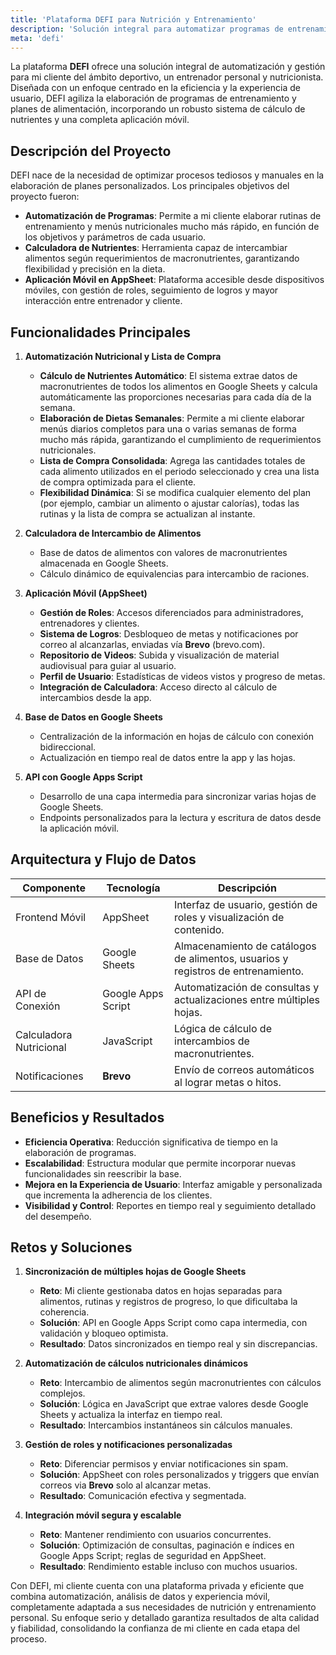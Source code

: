 ```yaml
---
title: 'Plataforma DEFI para Nutrición y Entrenamiento'
description: 'Solución integral para automatizar programas de entrenamiento y nutrición con aplicación móvil y gestión de datos en Google Sheets.'
meta: 'defi'
---
```


La plataforma **DEFI** ofrece una solución integral de automatización y gestión para mi cliente del ámbito deportivo, un entrenador personal y nutricionista. Diseñada con un enfoque centrado en la eficiencia y la experiencia de usuario, DEFI agiliza la elaboración de programas de entrenamiento y planes de alimentación, incorporando un robusto sistema de cálculo de nutrientes y una completa aplicación móvil.

## Descripción del Proyecto

DEFI nace de la necesidad de optimizar procesos tediosos y manuales en la elaboración de planes personalizados. Los principales objetivos del proyecto fueron:

- **Automatización de Programas**: Permite a mi cliente elaborar rutinas de entrenamiento y menús nutricionales mucho más rápido, en función de los objetivos y parámetros de cada usuario.
- **Calculadora de Nutrientes**: Herramienta capaz de intercambiar alimentos según requerimientos de macronutrientes, garantizando flexibilidad y precisión en la dieta.
- **Aplicación Móvil en AppSheet**: Plataforma accesible desde dispositivos móviles, con gestión de roles, seguimiento de logros y mayor interacción entre entrenador y cliente.

## Funcionalidades Principales

1. **Automatización Nutricional y Lista de Compra**

   - **Cálculo de Nutrientes Automático**: El sistema extrae datos de macronutrientes de todos los alimentos en Google Sheets y calcula automáticamente las proporciones necesarias para cada día de la semana.
   - **Elaboración de Dietas Semanales**: Permite a mi cliente elaborar menús diarios completos para una o varias semanas de forma mucho más rápida, garantizando el cumplimiento de requerimientos nutricionales.
   - **Lista de Compra Consolidada**: Agrega las cantidades totales de cada alimento utilizados en el periodo seleccionado y crea una lista de compra optimizada para el cliente.
   - **Flexibilidad Dinámica**: Si se modifica cualquier elemento del plan (por ejemplo, cambiar un alimento o ajustar calorías), todas las rutinas y la lista de compra se actualizan al instante.

2. **Calculadora de Intercambio de Alimentos**

   - Base de datos de alimentos con valores de macronutrientes almacenada en Google Sheets.
   - Cálculo dinámico de equivalencias para intercambio de raciones.

3. **Aplicación Móvil (AppSheet)**

   - **Gestión de Roles**: Accesos diferenciados para administradores, entrenadores y clientes.
   - **Sistema de Logros**: Desbloqueo de metas y notificaciones por correo al alcanzarlas, enviadas vía **Brevo** (brevo.com).
   - **Repositorio de Videos**: Subida y visualización de material audiovisual para guiar al usuario.
   - **Perfil de Usuario**: Estadísticas de videos vistos y progreso de metas.
   - **Integración de Calculadora**: Acceso directo al cálculo de intercambios desde la app.

4. **Base de Datos en Google Sheets**

   - Centralización de la información en hojas de cálculo con conexión bidireccional.
   - Actualización en tiempo real de datos entre la app y las hojas.

5. **API con Google Apps Script**

   - Desarrollo de una capa intermedia para sincronizar varias hojas de Google Sheets.
   - Endpoints personalizados para la lectura y escritura de datos desde la aplicación móvil.

## Arquitectura y Flujo de Datos

| Componente              | Tecnología         | Descripción                                                                      |
| ----------------------- | ------------------ | -------------------------------------------------------------------------------- |
| Frontend Móvil          | AppSheet           | Interfaz de usuario, gestión de roles y visualización de contenido.              |
| Base de Datos           | Google Sheets      | Almacenamiento de catálogos de alimentos, usuarios y registros de entrenamiento. |
| API de Conexión         | Google Apps Script | Automatización de consultas y actualizaciones entre múltiples hojas.             |
| Calculadora Nutricional | JavaScript         | Lógica de cálculo de intercambios de macronutrientes.                            |
| Notificaciones          | **Brevo**          | Envío de correos automáticos al lograr metas o hitos.                            |

## Beneficios y Resultados

- **Eficiencia Operativa**: Reducción significativa de tiempo en la elaboración de programas.
- **Escalabilidad**: Estructura modular que permite incorporar nuevas funcionalidades sin reescribir la base.
- **Mejora en la Experiencia de Usuario**: Interfaz amigable y personalizada que incrementa la adherencia de los clientes.
- **Visibilidad y Control**: Reportes en tiempo real y seguimiento detallado del desempeño.

## Retos y Soluciones

1. **Sincronización de múltiples hojas de Google Sheets**

   - **Reto**: Mi cliente gestionaba datos en hojas separadas para alimentos, rutinas y registros de progreso, lo que dificultaba la coherencia.
   - **Solución**: API en Google Apps Script como capa intermedia, con validación y bloqueo optimista.
   - **Resultado**: Datos sincronizados en tiempo real y sin discrepancias.

2. **Automatización de cálculos nutricionales dinámicos**

   - **Reto**: Intercambio de alimentos según macronutrientes con cálculos complejos.
   - **Solución**: Lógica en JavaScript que extrae valores desde Google Sheets y actualiza la interfaz en tiempo real.
   - **Resultado**: Intercambios instantáneos sin cálculos manuales.

3. **Gestión de roles y notificaciones personalizadas**

   - **Reto**: Diferenciar permisos y enviar notificaciones sin spam.
   - **Solución**: AppSheet con roles personalizados y triggers que envían correos via **Brevo** solo al alcanzar metas.
   - **Resultado**: Comunicación efectiva y segmentada.

4. **Integración móvil segura y escalable**
   - **Reto**: Mantener rendimiento con usuarios concurrentes.
   - **Solución**: Optimización de consultas, paginación e índices en Google Apps Script; reglas de seguridad en AppSheet.
   - **Resultado**: Rendimiento estable incluso con muchos usuarios.

Con DEFI, mi cliente cuenta con una plataforma privada y eficiente que combina automatización, análisis de datos y experiencia móvil, completamente adaptada a sus necesidades de nutrición y entrenamiento personal. Su enfoque serio y detallado garantiza resultados de alta calidad y fiabilidad, consolidando la confianza de mi cliente en cada etapa del proceso.
